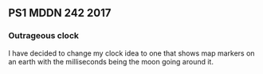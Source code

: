 ## PS1 MDDN 242 2017

### Outrageous clock

I have decided to change my clock idea to one that shows map markers on an earth with the milliseconds being the moon going around it.